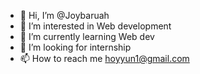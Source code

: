 - 👋 Hi, I’m @Joybaruah
- 👀 I’m interested in Web development
- 🌱 I’m currently learning Web dev
- 💞️ I’m looking for internship
- 📫 How to reach me hoyyun1@gmail.com
